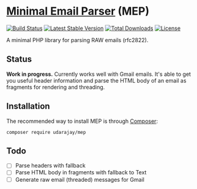 # [Minimal Email Parser](https://github.com/UdaraJay/MEP) (MEP)
[![Build Status](https://travis-ci.org/UdaraJay/MEP.svg?branch=master)](https://travis-ci.org/UdaraJay/MEP) 
[![Latest Stable Version](https://poser.pugx.org/udarajay/mep/version)](https://packagist.org/packages/udarajay/mep)
[![Total Downloads](https://poser.pugx.org/udarajay/mep/downloads)](https://packagist.org/packages/udarajay/mep)
[![License](https://poser.pugx.org/udarajay/mep/license)](https://packagist.org/packages/udarajay/mep)

A minimal PHP library for parsing RAW emails (rfc2822).

## Status
**Work in progress.**  Currently works well with Gmail emails. It's able to get you useful header information 
and parse the HTML body of an email as fragments for rendering and threading. 

## Installation
The recommended way to install MEP is through [Composer](https://getcomposer.org/):
```
composer require udarajay/mep
```

## Todo
- [ ] Parse headers with fallback
- [ ] Parse HTML body in fragments with fallback to Text
- [ ] Generate raw email (threaded) messages for Gmail
